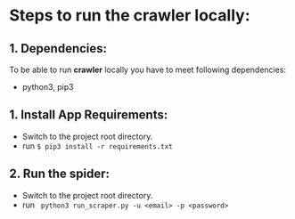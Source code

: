 # Steps to run the crawler locally:

## 1. Dependencies:

To be able to run **crawler** locally you have to meet following dependencies:

- python3, pip3


## 1. Install App Requirements:

- Switch to the project root directory.
- run `$ pip3 install -r requirements.txt`

## 2. Run the spider:
- Switch to the project root directory.
- run ` python3 run_scraper.py -u <email> -p <password>`

